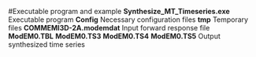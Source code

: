 #Executable program and example
**Synthesize_MT_Timeseries.exe** Executable program
**Config** Necessary configuration files
**tmp** Temporary files
**COMMEMI3D-2A.modemdat** Input forward response file
**ModEM0.TBL** **ModEM0.TS3** **ModEM0.TS4** **ModEM0.TS5** Output synthesized time series
